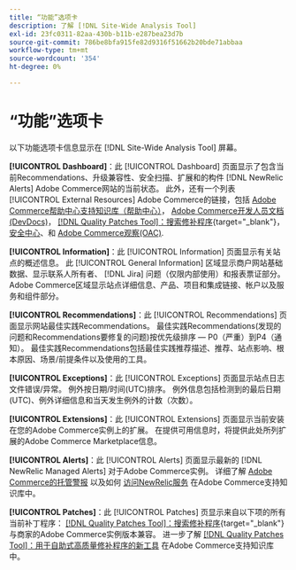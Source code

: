```yaml
---
title: “功能”选项卡
description: 了解 [!DNL Site-Wide Analysis Tool]
exl-id: 23fc0311-82aa-430b-b11b-e287bea23d7b
source-git-commit: 786be8bfa915fe82d9316f51662b20bde71abbaa
workflow-type: tm+mt
source-wordcount: '354'
ht-degree: 0%

---
```


# “功能”选项卡

以下功能选项卡信息显示在 [!DNL Site-Wide Analysis Tool] 屏幕。

**[!UICONTROL Dashboard]**：此 [!UICONTROL Dashboard] 页面显示了包含当前Recommendations、升级兼容性、安全扫描、扩展和的构件 [!DNL NewRelic Alerts] Adobe Commerce网站的当前状态。 此外，还有一个列表 [!UICONTROL External Resources] Adobe Commerce的链接，包括 [Adobe Commerce帮助中心支持知识库（帮助中心）](https://experienceleague.adobe.com/docs/commerce-knowledge-base/kb/overview.html)， [Adobe Commerce开发人员文档(DevDocs)](https://developer.adobe.com/commerce/docs/)， [[!DNL Quality Patches Tool]：搜索修补程序](https://experienceleague.adobe.com/tools/commerce-quality-patches/index.html){target="_blank"}， [安全中心](https://helpx.adobe.com/security.html)、和 [Adobe Commerce观察(OAC)](https://experienceleague.adobe.com/docs/commerce-operations/tools/observation-for-adobe-commerce/intro.html).

**[!UICONTROL Information]**：此 [!UICONTROL Information] 页面显示有关站点的概述信息。
此 [!UICONTROL General Information] 区域显示商户网站基础数据、显示联系人所有者、 [!DNL Jira] 问题（仅限内部使用）和报表票证部分。
Adobe Commerce区域显示站点详细信息、产品、项目和集成链接、帐户以及服务和组件部分。

**[!UICONTROL Recommendations]**：此 [!UICONTROL Recommendations] 页面显示网站最佳实践Recommendations。 最佳实践Recommendations(发现的问题和Recommendations要修复的问题)按优先级排序 — P0（严重）到P4（通知）。
最佳实践Recommendations包括最佳实践推荐描述、推荐、站点影响、根本原因、场景/前提条件以及使用的工具。

**[!UICONTROL Exceptions]**：此 [!UICONTROL Exceptions] 页面显示站点日志文件错误/异常。 例外按日期/时间(UTC)排序。
例外信息包括检测到的最后日期(UTC)、例外详细信息和当天发生例外的计数（次数）。

**[!UICONTROL Extensions]**：此 [!UICONTROL Extensions] 页面显示当前安装在您的Adobe Commerce实例上的扩展。 在提供可用信息时，将提供此处所列扩展的Adobe Commerce Marketplace信息。

**[!UICONTROL Alerts]**：此 [!UICONTROL Alerts] 页面显示最新的 [!DNL NewRelic Managed Alerts] 对于Adobe Commerce实例。 详细了解 [Adobe Commerce的托管警报](https://experienceleague.adobe.com/docs/commerce-knowledge-base/kb/support-tools/managed-alerts/managed-alerts-for-magento-commerce.html) 以及如何 [访问NewRelic服务](https://experienceleague.adobe.com/docs/commerce-knowledge-base/kb/faq/access-new-relic-services.html) 在Adobe Commerce支持知识库中。

**[!UICONTROL Patches]**：此 [!UICONTROL Patches] 页显示来自以下项的所有当前补丁程序： [[!DNL Quality Patches Tool]：搜索修补程序](https://experienceleague.adobe.com/tools/commerce-quality-patches/index.html){target="_blank"} 与商家的Adobe Commerce实例版本兼容。 进一步了解 [[!DNL Quality Patches Tool]：用于自助式高质量修补程序的新工具](https://experienceleague.adobe.com/docs/commerce-knowledge-base/kb/announcements/commerce-announcements/magento-quality-patches-released-new-tool-to-self-serve-quality-patches.html) 在Adobe Commerce支持知识库中。
